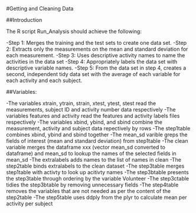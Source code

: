 #Getting and Cleaning Data

##Introduction

The R script Run_Analysis should achieve the following:

-Step 1: Merges the training and the test sets to create one data set. -Step 2: Extracts only the measurements on the mean and standard deviation for each measurement. -Step 3: Uses descriptive activity names to name the activities in the data set -Step 4: Appropriately labels the data set with descriptive variable names. -Step 5: From the data set in step 4, creates a second, independent tidy data set with the average of each variable for each activity and each subject.

##Variables:

-The variables xtrain, ytrain, strain, xtest, ytest, stest read the measurements, subject ID and activity number data respectively -The variables features and activity read the features and activity labels files respectively -The variables xbind, ybind, and sbind combine the measurement, activity and subject data repectively by rows -The step1table combines xbind, ybind and sbind together -The mean_sd varible greps the fields of interest (mean and standard deviation) from step1table -The clean variable merges the dataframe xxx (vector mean_sd converted to dataframe) and mean_sd to lookup the names of the selected fields in mean_sd -The extralabels adds names to the list of names in clean -The step2table binds extralabels to the clean dataset -The step3table merges step1table with activty to look up acitivty names -The step3btable presents the step3table through ordering by the variable Volunteer -The step3ctable tidies the step3btable by removing unnecessary fields -The step4table removes the variables that are not needed as per the content of the step2table -The step5table uses ddply from the plyr to calculate mean per activity per subject